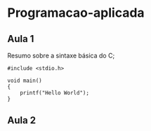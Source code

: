 # Programacao-aplicada

## Aula 1
Resumo sobre a sintaxe básica do C;

```
#include <stdio.h>

void main()
{
    printf("Hello World");
}
```

## Aula 2

